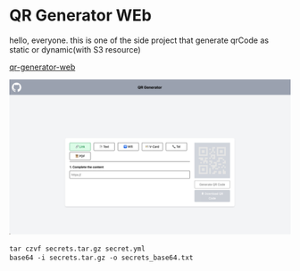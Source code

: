 
# QR Generator WEb

hello, everyone. this is one of the side project that 
generate qrCode as static or dynamic(with S3 resource)

[qr-generator-web](https://qrcode.freeapp.me/)


![img.png](img.png)


```angular2html
tar czvf secrets.tar.gz secret.yml
base64 -i secrets.tar.gz -o secrets_base64.txt
```
